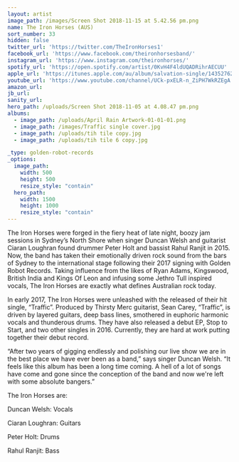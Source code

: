 ```yaml
---
layout: artist
image_path: /images/Screen Shot 2018-11-15 at 5.42.56 pm.png
name: The Iron Horses (AUS)
sort_number: 33
hidden: false
twitter_url: 'https://twitter.com/TheIronHorses1'
facebook_url: 'https://www.facebook.com/theironhorsesband/'
instagram_url: 'https://www.instagram.com/theironhorses/'
spotify_url: 'https://open.spotify.com/artist/0KvH4F4ldUQADRihrAECUU'
apple_url: 'https://itunes.apple.com/au/album/salvation-single/1435276237'
youtube_url: 'https://www.youtube.com/channel/UCk-pxELR-n_ZiPH7WkRZEgA'
amazon_url: 
jb_url: 
sanity_url: 
hero_path: /uploads/Screen Shot 2018-11-05 at 4.08.47 pm.png
albums:
  - image_path: /uploads/April Rain Artwork-01-01-01.png
  - image_path: /images/Traffic single cover.jpg
  - image_path: /uploads/tih tile copy.jpg
  - image_path: /uploads/tih tile 6 copy.jpg

_type: golden-robot-records
_options:
  image_path:
    width: 500
    height: 500
    resize_style: "contain"
  hero_path:
    width: 1500
    height: 1000
    resize_style: "contain"
---
```


The Iron Horses were forged in the fiery heat of late night, boozy jam sessions in Sydney’s North Shore when singer Duncan Welsh and guitarist Ciaran Loughran found drummer Peter Holt and bassist Rahul Ranjit in 2015. Now, the band has taken their emotionally driven rock sound from the bars of Sydney to the international stage following their 2017 signing with Golden Robot Records. Taking influence from the likes of Ryan Adams, Kingswood, British India and Kings Of Leon and infusing some Jethro Tull inspired vocals, The Iron Horses are exactly what defines Australian rock today.

In early 2017, The Iron Horses were unleashed with the released of their hit single, “Traffic”. Produced by Thirsty Merc guitarist, Sean Carey, “Traffic”, is driven by layered guitars, deep bass lines, smothered in euphoric harmonic vocals and thunderous drums. They have also released a debut EP, Stop to Start, and two other singles in 2016. Currently, they are hard at work putting together their debut record.

“After two years of gigging endlessly and polishing our live show we are in the best place we have ever been as a band,” says singer Duncan Welsh. “It feels like this album has been a long time coming. A hell of a lot of songs have come and gone since the conception of the band and now we're left with some absolute bangers.”

The Iron Horses are:

Duncan Welsh: Vocals

Ciaran Loughran: Guitars

Peter Holt: Drums

Rahul Ranjit: Bass